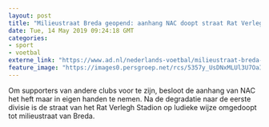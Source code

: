 ```yaml
---
layout: post
title: "Milieustraat Breda geopend: aanhang NAC doopt straat Rat Verlegh Stadion om na degradatie"
date: Tue, 14 May 2019 09:24:18 GMT
categories: 
- sport 
- voetbal 
externe_link: "https://www.ad.nl/nederlands-voetbal/milieustraat-breda-geopend-aanhang-nac-doopt-straat-rat-verlegh-stadion-om-na-degradatie~af76d0d5/"
feature_image: "https://images0.persgroep.net/rcs/5357y_UsDNxMLUl3U7OaIKnx8dg/diocontent/148336917/_fitwidth/400/?appId=21791a8992982cd8da851550a453bd7f&quality=0.7"
---
```


Om supporters van andere clubs voor te zijn, besloot de aanhang van NAC het heft maar in eigen handen te nemen. Na de degradatie naar de eerste divisie is de straat van het Rat Verlegh Stadion op ludieke wijze omgedoopt tot milieustraat van Breda.
